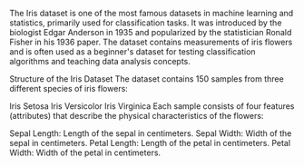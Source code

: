 The Iris dataset is one of the most famous datasets in machine learning and statistics, primarily used for classification tasks. It was introduced by the biologist Edgar Anderson in 1935 and popularized by the statistician Ronald Fisher in his 1936 paper. The dataset contains measurements of iris flowers and is often used as a beginner's dataset for testing classification algorithms and teaching data analysis concepts.

Structure of the Iris Dataset
The dataset contains 150 samples from three different species of iris flowers:

Iris Setosa
Iris Versicolor
Iris Virginica
Each sample consists of four features (attributes) that describe the physical characteristics of the flowers:

Sepal Length: Length of the sepal in centimeters.
Sepal Width: Width of the sepal in centimeters.
Petal Length: Length of the petal in centimeters.
Petal Width: Width of the petal in centimeters.
